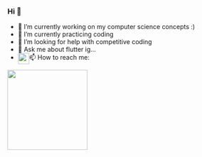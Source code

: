 ### Hi 👋




- 🔭 I’m currently working on my computer science concepts :)
- 🌱 I’m currently practicing coding
- 🤔 I’m looking for help with competitive coding
- 💬 Ask me about flutter ig...
- 📫 How to reach me: <a href = "https://www.linkedin.com/in/gloria-thomas-3b6b12193/"><img style="float: left;" src="https://user-images.githubusercontent.com/48484451/116846688-7bb25c80-ac06-11eb-900c-907333d2df49.png" width=25/></a>
<img src="https://github-readme-stats-drab-iota.vercel.app/api?username=gloria2000&count_private=true&show_icons=true&layout=compact&theme=nightowl" height="180px" />

